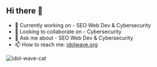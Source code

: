 ## Hi there 👋



<!--
**idolwave/idolwave** is a ✨ _special_ ✨ repository because its `README.md` (this file) appears on your GitHub profile.

Here are some ideas to get you started:

- 🔭 I’m currently working on ...
- 🌱 I’m currently learning ...
- 👯 I’m looking to collaborate on ...
- 🤔 I’m looking for help with ...
- 💬 Ask me about ...
- 📫 How to reach me: ...
- 😄 Pronouns: ...
- ⚡ Fun fact: ...
-->

- 🔭 Currently working on - SEO Web Dev & Cybersecurity 
- 👯 Looking to collaborate on - Cybersecurity 
- 💬 Ask me about - SEO Web Dev & Cybersecurity 
- 📫 How to reach me: [idolwave.org](https://idolwave.org/)

![idol-wave-cat](https://cdn.pixabay.com/animation/2024/08/07/00/47/00-47-30-174_512.gif)







